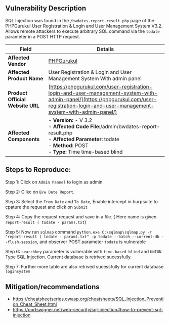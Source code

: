 ## Vulnerability Description

SQL Injection was found in the `/bwdates-report-result.php` page of the PHPGurukul User Registration & Login and User Management System V3.2. Allows remote attackers to execute arbitrary SQL command  via the `todate` parameter in a POST HTTP request.


| **Field**                        | **Details**                                                                                                                                                                                |
|----------------------------------|--------------------------------------------------------------------------------------------------------------------------------------------------------------------------------------------|
| **Affected Vendor**              | [PHPGurukul](https://phpgurukul.com/)                                                                                                                                                      |
| **Affected Product Name**        | User Registration & Login and User Management System With admin panel                                                                                                                      |
| **Product Official Website URL** | [https://phpgurukul.com/user-registration-login-and-user-management-system-with-admin-panel/](https://phpgurukul.com/user-registration-login-and-user-management-system-with-admin-panel/) |
| **Affected Components**          | - **Version:** -  V 3.2 <br>- **Affected Code File:**/admin/bwdates-report-result.php  <br>- **Affected Parameter:** todate<br>- **Method:** POST <br> - **Type:**  Time time-based blind

## Steps to Reproduce:


Step 1: Click on `Admin Pannel` to login as admin

Step 2: Clikc on `B/w Date Report`.

Step 3: Select the `From Date` and `To Date`, Enable intercept in burpsuite to cpature the request and click on `Submit`

Step 4: Copy the request request and save in a file. ( Here name is given `report-result ( todate - param).txt`)

Step 5: Now run  `sqlmap` command `python.exe C:\sqlmap\sqlmap.py -r "report-result ( todate - param).txt" -p todate --batch --current-db --flush-session`, and observer POST parameter `todate` is vulnerable

Step 6: `searchkey` parameter is vulnerable with `time-based blind` and `UNION` Type SQL Injection. Current database is retrived sucessfully.

Step 7: Further more table are also retrived sucessfully for current database `loginsystem`


## Mitigation/recommendations

- https://cheatsheetseries.owasp.org/cheatsheets/SQL_Injection_Prevention_Cheat_Sheet.html
- https://portswigger.net/web-security/sql-injection#how-to-prevent-sql-injection


